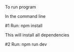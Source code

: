 To run program

In the command line

#1 Run: npm install

This will install all dependencies

#2 Run: npm run dev
